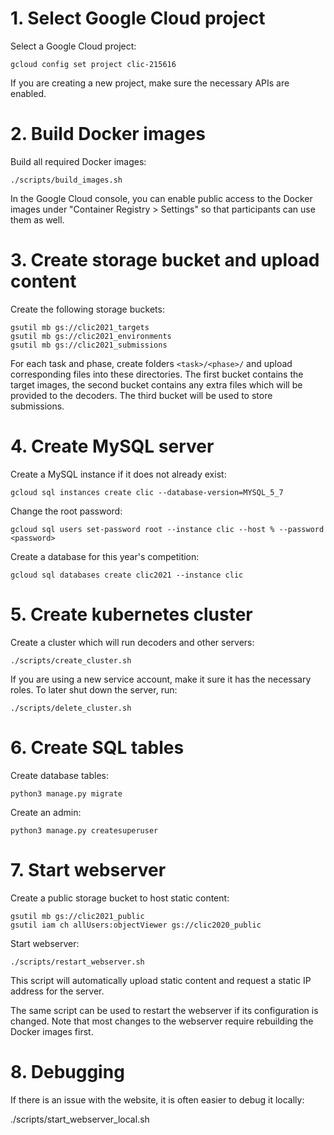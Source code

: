 # 1. Select Google Cloud project

Select a Google Cloud project:

	gcloud config set project clic-215616

If you are creating a new project, make sure the necessary APIs are enabled.

# 2. Build Docker images

Build all required Docker images:

	./scripts/build_images.sh

In the Google Cloud console, you can enable public access to the Docker images under
"Container Registry > Settings" so that participants can use them as well.

# 3. Create storage bucket and upload content

Create the following storage buckets:

	gsutil mb gs://clic2021_targets
	gsutil mb gs://clic2021_environments
	gsutil mb gs://clic2021_submissions

For each task and phase, create folders `<task>/<phase>/` and upload corresponding files into these
directories. The first bucket contains the target images, the second bucket contains any extra files
which will be provided to the decoders. The third bucket will be used to store submissions.

# 4. Create MySQL server

Create a MySQL instance if it does not already exist:

	gcloud sql instances create clic --database-version=MYSQL_5_7

Change the root password:

	gcloud sql users set-password root --instance clic --host % --password <password>

Create a database for this year's competition:

	gcloud sql databases create clic2021 --instance clic

# 5. Create kubernetes cluster

Create a cluster which will run decoders and other servers:

	./scripts/create_cluster.sh

If you are using a new service account, make it sure it has the necessary roles. To later shut down
the server, run:

	./scripts/delete_cluster.sh

# 6. Create SQL tables

Create database tables:

	python3 manage.py migrate

Create an admin:

	python3 manage.py createsuperuser

# 7. Start webserver

Create a public storage bucket to host static content:

	gsutil mb gs://clic2021_public
	gsutil iam ch allUsers:objectViewer gs://clic2020_public

Start webserver:

	./scripts/restart_webserver.sh

This script will automatically upload static content and request a static IP address
for the server.

The same script can be used to restart the webserver if its configuration is changed.
Note that most changes to the webserver require rebuilding the Docker images first.

# 8. Debugging

If there is an issue with the website, it is often easier to debug it locally:

  ./scripts/start_webserver_local.sh
